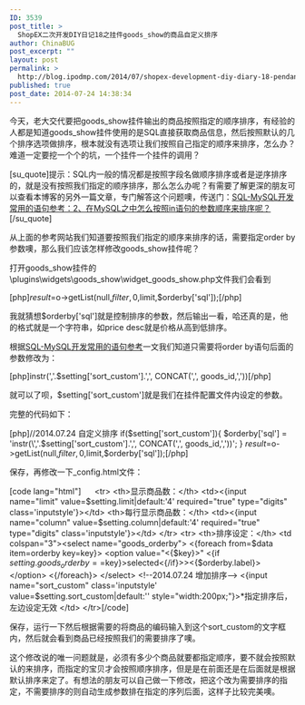 ```yaml
---
ID: 3539
post_title: >
  ShopEX二次开发DIY日记18之挂件goods_show的商品自定义排序
author: ChinaBUG
post_excerpt: ""
layout: post
permalink: >
  http://blog.ipodmp.com/2014/07/shopex-development-diy-diary-18-pendant-of-goods-goods-show-a-custom-sort.html
published: true
post_date: 2014-07-24 14:38:34
---
```

今天，老大交代要把goods_show挂件输出的商品按照指定的顺序排序，有经验的人都是知道goods_show挂件使用的是SQL直接获取商品信息，然后按照默认的几个排序选项做排序，根本就没有选项让我们按照自己指定的顺序来排序，怎么办？难道一定要挖一个个的坑，一个挂件一个挂件的调用？

[su_quote]提示：SQL内一般的情况都是按照字段名做顺序排序或者是逆序排序的，就是没有按照我们指定的顺序排序，那么怎么办呢？有需要了解更深的朋友可以查看本博客的另外一篇文章，专门解答这个问题噢，传送门：<a title="永久链接到：SQL-MySQL开发常用的语句参考" href="http://blog.ipodmp.com/archives/sql-mysql-to-develop-a-common-statement-reference/" rel="bookmark">SQL-MySQL开发常用的语句参考：2、在MySQL之中怎么按照in语句的参数顺序来排序呢？</a>[/su_quote]

从上面的参考网站我们知道要按照我们指定的顺序来排序的话，需要指定order by参数噢，那么我们应该怎样修改goods_show挂件呢？

打开goods_show挂件的\plugins\widgets\goods_show\widget_goods_show.php文件我们会看到

[php]$result=$o-&gt;getList(null,$filter,0,$limit,$orderby['sql']);[/php]

我就猜想$orderby['sql']就是控制排序的参数，然后输出一看，哈还真的是，他的格式就是一个字符串，如price desc就是价格从高到低排序。

根据<a title="永久链接到：SQL-MySQL开发常用的语句参考" href="http://blog.ipodmp.com/archives/sql-mysql-to-develop-a-common-statement-reference/" rel="bookmark">SQL-MySQL开发常用的语句参考</a>一文我们知道只需要将order by语句后面的参数修改为：

[php]instr(\','.$setting['sort_custom'].',\', CONCAT(\',\', goods_id,\',\'))[/php]

就可以了呗，$setting['sort_custom']就是我们在挂件配置文件内设定的参数。

完整的代码如下：

[php]//2014.07.24 自定义排序
if($setting['sort_custom']){
$orderby['sql'] = 'instr(\','.$setting['sort_custom'].',\', CONCAT(\',\', goods_id,\',\'))';
}
$result=$o-&gt;getList(null,$filter,0,$limit,$orderby['sql']);[/php]

保存，再修改一下_config.html文件：

[code lang="html"]      &lt;tr&gt;
&lt;th&gt;显示商品数：&lt;/th&gt;
&lt;td&gt;&lt;{input name=&quot;limit&quot; value=$setting.limit|default:'4' required=&quot;true&quot; type=&quot;digits&quot; class='inputstyle'}&gt;&lt;/td&gt;
&lt;th&gt;每行显示商品数：&lt;/th&gt;
&lt;td&gt;&lt;{input name=&quot;column&quot; value=$setting.column|default:'4' required=&quot;true&quot; type=&quot;digits&quot; class='inputstyle'}&gt;&lt;/td&gt;
&lt;/tr&gt;
&lt;tr&gt;
&lt;th&gt;排序设定：&lt;/th&gt;
&lt;td colspan=&quot;3&quot;&gt;&lt;select name=&quot;goods_orderby&quot;&gt;
&lt;{foreach from=$data item=orderby key=key}&gt;
&lt;option value=&quot;&lt;{$key}&gt;&quot; &lt;{if $setting.goods_orderby==$key}&gt;selected&lt;{/if}&gt;&gt;&lt;{$orderby.label}&gt;&lt;/option&gt;
&lt;{/foreach}&gt;
&lt;/select&gt;
&lt;!--2014.07.24 增加排序--&gt;
&lt;{input name=&quot;sort_custom&quot; class='inputstyle' value=$setting.sort_custom|default:'' style=&quot;width:200px;&quot;}&gt;*指定排序后，左边设定无效
&lt;/td&gt;
&lt;/tr&gt;[/code]

保存，运行一下然后根据需要的将商品的编码输入到这个sort_custom的文字框内，然后就会看到商品已经按照我们的需要排序了噢。

这个修改说的唯一问题就是，必须有多少个商品就要都指定顺序，要不就会按照默认的来排序，而指定的宝贝才会按照顺序排序，但是是在前面还是在后面就是根据默认排序来定了。有想法的朋友可以自己做一下修改，把这个改为需要排序的指定，不需要排序的则自动生成参数排在指定的序列后面，这样子比较完美噢。